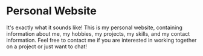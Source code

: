 # Personal Website

It's exactly what it sounds like! This is my personal website, containing information about me, my hobbies, my projects, my skills, and my contact information. Feel free to contact me if you are interested in working together on a project or just want to chat!